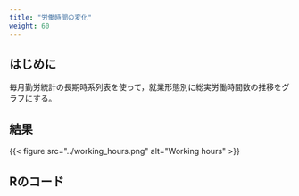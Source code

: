 ```yaml
---
title: "労働時間の変化"
weight: 60
---
```


## はじめに

毎月勤労統計の長期時系列表を使って，就業形態別に総実労働時間数の推移をグラフにする。

## 結果

{{< figure src="../working_hours.png" alt="Working hours" >}}

## Rのコード

<script src="https://gist.github.com/tomokazu518/c4cd5a6808154ba398ff1a1eab209cb7.js?file=working_hours.R"></script>